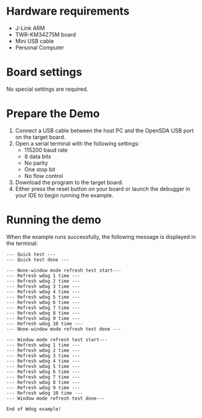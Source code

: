 Hardware requirements
=====================
- J-Link ARM
- TWR-KM34Z75M board
- Mini USB cable
- Personal Computer

Board settings
==============
No special settings are required.

Prepare the Demo
================
1.  Connect a USB cable between the host PC and the OpenSDA USB port on the target board.
2.  Open a serial terminal with the following settings:
    - 115200 baud rate
    - 8 data bits
    - No parity
    - One stop bit
    - No flow control
3. Download the program to the target board.
4. Either press the reset button on your board or launch the debugger in your IDE to begin running the example.

Running the demo
================

When the example runs successfully, the following message is displayed in the terminal:

~~~~~~~~~~~~~~~~~~~~~
--- Quick test ---
--- Quick test done ---

--- None-window mode refresh test start---
--- Refresh wdog 1 time ---
--- Refresh wdog 2 time ---
--- Refresh wdog 3 time ---
--- Refresh wdog 4 time ---
--- Refresh wdog 5 time ---
--- Refresh wdog 6 time ---
--- Refresh wdog 7 time ---
--- Refresh wdog 8 time ---
--- Refresh wdog 9 time ---
--- Refresh wdog 10 time ---
--- None-window mode refresh test done ---

--- Window mode refresh test start---
--- Refresh wdog 1 time ---
--- Refresh wdog 2 time ---
--- Refresh wdog 3 time ---
--- Refresh wdog 4 time ---
--- Refresh wdog 5 time ---
--- Refresh wdog 6 time ---
--- Refresh wdog 7 time ---
--- Refresh wdog 8 time ---
--- Refresh wdog 9 time ---
--- Refresh wdog 10 time ---
--- Window mode refresh test done---

End of Wdog example!
~~~~~~~~~~~~~~~~~~~~~